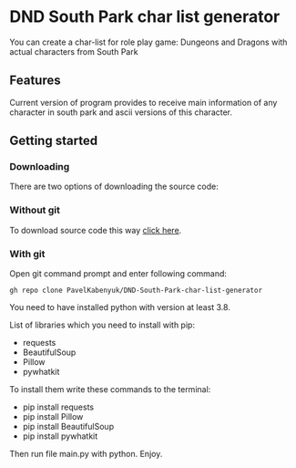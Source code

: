 # DND South Park char list generator

You can create a char-list for role play game: Dungeons and Dragons with actual characters from South Park

## Features
Current version of program provides to receive main information of any character in south park and ascii versions
of this character.

## Getting started

### Downloading
There are two options of downloading the source code:

### Without git
To download source code this way [click here](https://github.com/PavelKabenyuk/DND-South-Park-char-list-generator.git).

### With git
Open git command prompt and enter following command:

    gh repo clone PavelKabenyuk/DND-South-Park-char-list-generator

You need to have installed python with version at least 3.8.

List of libraries which you need to install with pip:
* requests
* BeautifulSoup
* Pillow
* pywhatkit

To install them write these commands to the terminal:
* pip install requests
* pip install Pillow
* pip install BeautifulSoup
* pip install pywhatkit

Then run file main.py with python. Enjoy.


